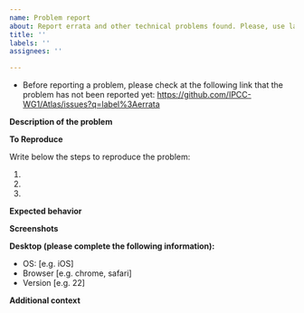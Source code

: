 ```yaml
---
name: Problem report
about: Report errata and other technical problems found. Please, use labels: errata, problem, or suggestion to further classify your report
title: ''
labels: ''
assignees: ''

---
```


<!--
Note that this repository is frozen, so problems reported will be left as errata acknowledgments. Code corrections and enhancement will take place in the https://github.com/SantanderMetGroup/ATLAS repository, which will continue development.
-->

 - Before reporting a problem, please check at the following link that the problem has not been reported yet: https://github.com/IPCC-WG1/Atlas/issues?q=label%3Aerrata

**Description of the problem**

<!-- Write here a clear and concise description of what the problem is. -->

**To Reproduce**

Write below the steps to reproduce the problem:

1. <!-- First Step -->
2. <!-- Second Step -->
3. <!-- and so on ... -->

**Expected behavior**

<!-- Write here a clear and concise description of what you expected to happen. -->

**Screenshots**

<!-- If applicable, add screenshots to help explain the problem. -->

**Desktop (please complete the following information):**

- OS: [e.g. iOS]
 - Browser [e.g. chrome, safari]
 - Version [e.g. 22]

**Additional context**

<!-- Write here any other context about the problem here. -->
